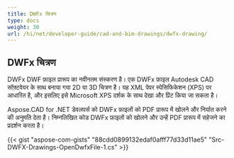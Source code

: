 ```yaml
---
title: DWFx चित्रण
type: docs
weight: 30
url: /hi/net/developer-guide/cad-and-bim-drawings/dwfx-drawing/
---
```


## **DWFx चित्रण**
DWFx DWF फ़ाइल प्रारूप का नवीनतम संस्करण है। एक DWFx फ़ाइल Autodesk CAD सॉफ़्टवेयर के साथ बनाया गया 2D या 3D चित्रण है। यह XML पेपर स्पेसिफिकेशन (XPS) पर आधारित है, और इसलिए इसे Microsoft XPS दर्शक के साथ देखा और प्रिंट किया जा सकता है।

Aspose.CAD for .NET डेवलपर्स को DWFx फ़ाइलों को PDF प्रारूप में खोलने और निर्यात करने की अनुमति देता है। निम्नलिखित कोड DWFx फ़ाइलों को खोलने और उन्हें PDF प्रारूप में सहेजने का प्रदर्शन करता है।

{{< gist "aspose-com-gists" "88cdd0899132edaf0afff77d33d11ae5" "Src-DWFX-Drawings-OpenDwfxFile-1.cs" >}}
